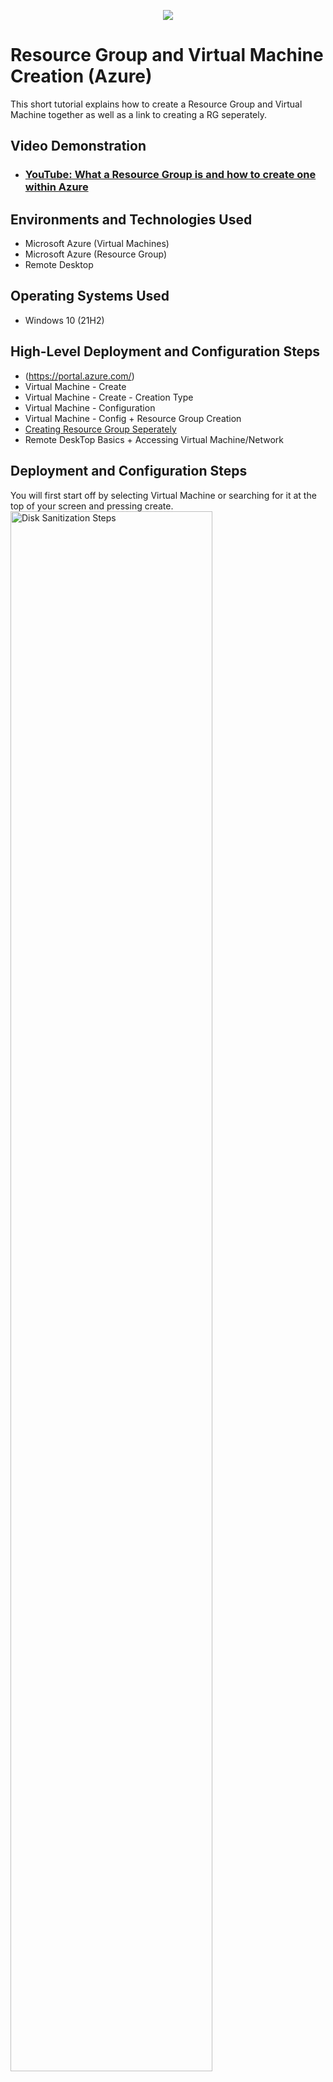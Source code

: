 <p align="center">
<img src="https://i.imgur.com/hnS8d9S.jpg"/>
</p>

<h1>Resource Group and Virtual Machine Creation (Azure)</h1>
This short tutorial explains how to create a Resource Group and Virtual Machine together as well as a link to creating a RG seperately.<br />


<h2>Video Demonstration</h2>

- ### [YouTube: What a Resource Group is and how to create one within Azure](https://www.youtube.com/watch?v=lafIQLYC7Ss)

<h2>Environments and Technologies Used</h2>

- Microsoft Azure (Virtual Machines)
- Microsoft Azure (Resource Group)
- Remote Desktop

<h2>Operating Systems Used </h2>

- Windows 10 (21H2)

<h2>High-Level Deployment and Configuration Steps</h2>

- (https://portal.azure.com/)
- Virtual Machine - Create
- Virtual Machine - Create - Creation Type
- Virtual Machine - Configuration
- Virtual Machine - Config + Resource Group Creation
- [Creating Resource Group Seperately](https://portal.azure.com/#create/Microsoft.ResourceGroup)
- Remote DeskTop Basics + Accessing Virtual Machine/Network


<h2>Deployment and Configuration Steps</h2>

<p>
  You will first start off by selecting Virtual Machine or searching for it at the top of your screen and pressing create.
<img src="https://i.imgur.com/6xcGjK7.png" height="80%" width="80%" alt="Disk Sanitization Steps"/>
</p>
<p>
  After pressing create a small drop down menu will open, please click the first option -"Azure Virtual Machine".
  <img src="https://i.imgur.com/BRsJSKY.png" height="80%" width="80%" alt="Disk Sanitization Steps"/>

<br />
Next you will be sent to a screen to start your Virtual Machine Configuration. Your first task is to select an active
<p>
"Subscription". 
The next task is to select or create a Resource Group, Virtual Machine name, Region and Operating System.
<img src="https://i.imgur.com/vci1VQN.png" height="80%" width="80%" alt="Disk Sanitization Steps"/>
</p>
 Create the name for your Resource Group here, remember that this name is character sensitive.
<img src="https://i.imgur.com/gEbLxa6.png" height="80%" width="80%" alt="Disk Sanitization Steps"/>
"Image" is where you will select your operating system that you wish to run your Virtual Machine on.
<img src="https://i.imgur.com/agEdyMd.png" height="80%" width="80%" alt="Disk Sanitization Steps"/>
<p>
 After completing the last task you will scroll to the end of the page and select the size of the
 Memory, vcpu and pricing, after selecting your size you now need to create a username and password.
</p>
 *Note* If you're using a free subscription the option's that you are presented with may vary.
 Last thing needed for this page is to check the licensing box at the bottom, please beware that
 if you are using this for production on your own you will need to check if you have the license
 to use the operating system.
<img src="https://i.imgur.com/i50YStC.png" height="80%" width="80%" alt="Disk Sanitization Steps"/>
</p>
As you can tell by the top of this screen that there are a lot of different tabs to customize 
your Virtual Machine, if you have configurations that you want to use do so now. Unless you
understand how to configure a virtual machine its best to use the preset values presented. *Note 
most common changes that are made are to the networking tab.
<img src="https://i.imgur.com/oMBMRSC.png" height="80%" width="80%" alt="Disk Sanitization Steps"/>
<img src="https://i.imgur.com/ChGrJZ1.png" height="80%" width="80%" alt="Disk Sanitization Steps"/>
The first task on this tab is to select a virtual network, your resource group you just created is the
default option the system will use unless there is another or you want to create one. The subnet
and the public ip will be created for you. If you have followed the steps you are able to press review
and create.
<img src="https://i.imgur.com/zRrNkGj.png" height="80%" width="80%" alt="Disk Sanitization Steps"/>
<p>
If you have followed the steps and descriptions you will see this next screen and then you are ready to
create you virtual machine.
<img src="https://i.imgur.com/PVkxRXO.png" height="80%" width="80%" alt="Disk Sanitization Steps"/>  
</p>
Once you have selected create you will see this screen and at this time Azure is creating your Virtual Machine, plug-ins
add ons and any other network connections needed for it to function properly.
<img src="https://i.imgur.com/RP2auTO.png" height="80%" width="80%" alt="Disk Sanitization Steps"/>
<img src="https://i.imgur.com/Esg4qXM.png" height="80%" width="80%" alt="Disk Sanitization Steps"/> 

<h2>Remote DeskTop and How to connect to your VM</h2>

<p>
Remote Desktop Connection is a feature of Microsoft Windows that allows a user to remotely access another computer over a network connection.
If you are using a MAC you would need to download:
  
- ### [Microsoft Remote DeskTop](https://apps.apple.com/us/app/microsoft-remote-desktop/id1295203466?mt=12)
</p>

- (https://portal.azure.com/) Once you have located and or downloaded remote desktop go back to your portal
- Access your Virtual Machine page
- Copy your Public IP address
- Use your username and password when creating your VM
- Connect to your Virtual Machine
- Simulate scenarios

<p>
<img src="https://i.imgur.com/EpCycrM.png" height="80%" width="80%" alt="Disk Sanitization Steps"/>
</p>
<p>

</p>
<br />
